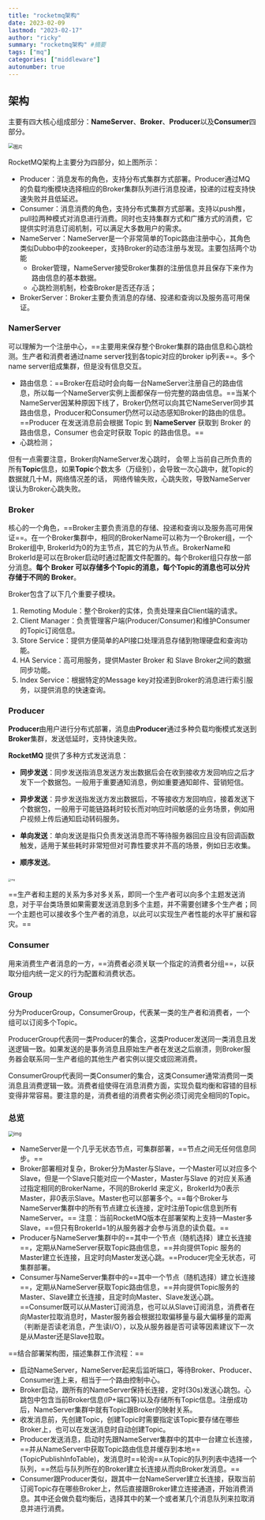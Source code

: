 ```yaml
---
title: "rocketmq架构"
date: 2023-02-09
lastmod: "2023-02-17"
author: "ricky"
summary: "rocketmq架构" #摘要
tags: ["mq"]
categories: ["middleware"]
autonumber: true
---
```


## 架构

主要有四大核心组成部分：**NameServer**、**Broker**、**Producer**以及**Consumer**四部分。

<img src="https://cdn.jsdelivr.net/gh/ricky-zhf/images/img/202302051830108.png" alt="图片" style="zoom: 67%;" />

RocketMQ架构上主要分为四部分，如上图所示：

- Producer：消息发布的角色，支持分布式集群方式部署。Producer通过MQ的负载均衡模块选择相应的Broker集群队列进行消息投递，投递的过程支持快速失败并且低延迟。
- Consumer：消息消费的角色，支持分布式集群方式部署。支持以push推，pull拉两种模式对消息进行消费。同时也支持集群方式和广播方式的消费，它提供实时消息订阅机制，可以满足大多数用户的需求。
- NameServer：NameServer是一个非常简单的Topic路由注册中心，其角色类似Dubbo中的zookeeper，支持Broker的动态注册与发现。主要包括两个功能
  - Broker管理，NameServer接受Broker集群的注册信息并且保存下来作为路由信息的基本数据。
  - 心跳检测机制，检查Broker是否还存活；
- BrokerServer：Broker主要负责消息的存储、投递和查询以及服务高可用保证。

### NamerServer

可以理解为一个注册中心，==主要用来保存整个Broker集群的路由信息和心跳检测。生产者和消费者通过name server找到各topic对应的broker ip列表==。多个name server组成集群，但是没有信息交互。

- 路由信息：==Broker在启动时会向每一台NameServer注册自己的路由信息，所以每一个NameServer实例上面都保存一份完整的路由信息。==当某个NameServer因某种原因下线了，Broker仍然可以向其它NameServer同步其路由信息，Producer和Consumer仍然可以动态感知Broker的路由的信息。==Producer 在发送消息前会根据 Topic 到 **NameServer** 获取到 Broker 的路由信息，Consumer 也会定时获取 Topic 的路由信息。==
- 心跳检测；

但有一点需要注意，Broker向NameServer发心跳时， 会带上当前自己所负责的所有**Topic**信息，如果**Topic**个数太多（万级别），会导致一次心跳中，就Topic的数据就几十M，网络情况差的话， 网络传输失败，心跳失败，导致NameServer误认为Broker心跳失败。

### Broker

核心的一个角色，==Broker主要负责消息的存储、投递和查询以及服务高可用保证==。在一个Broker集群中，相同的BrokerName可以称为一个Broker组，一个Broker组中, BrokerId为0的为主节点，其它的为从节点。BrokerName和BrokerId是可以在Broker启动时通过配置文件配置的。每个Broker组只存放一部分消息。**每个 Broker 可以存储多个Topic的消息，每个Topic的消息也可以分片存储于不同的 Broker**。

Broker包含了以下几个重要子模块。

1. Remoting Module：整个Broker的实体，负责处理来自Client端的请求。
2. Client Manager：负责管理客户端(Producer/Consumer)和维护Consumer的Topic订阅信息。
3. Store Service：提供方便简单的API接口处理消息存储到物理硬盘和查询功能。
4. HA Service：高可用服务，提供Master Broker 和 Slave Broker之间的数据同步功能。
5. Index Service：根据特定的Message key对投递到Broker的消息进行索引服务，以提供消息的快速查询。

### Producer

**Producer**由用户进行分布式部署，消息由**Producer**通过多种负载均衡模式发送到**Broker**集群，发送低延时，支持快速失败。

**RocketMQ** 提供了多种方式发送消息：

- **同步发送**：同步发送指消息发送方发出数据后会在收到接收方发回响应之后才发下一个数据包。一般用于重要通知消息，例如重要通知邮件、营销短信。

- **异步发送**：异步发送指发送方发出数据后，不等接收方发回响应，接着发送下个数据包，一般用于可能链路耗时较长而对响应时间敏感的业务场景，例如用户视频上传后通知启动转码服务。

- **单向发送**：单向发送是指只负责发送消息而不等待服务器回应且没有回调函数触发，适用于某些耗时非常短但对可靠性要求并不高的场景，例如日志收集。
- **顺序发送**。

​																<img src="https://cdn.jsdelivr.net/gh/ricky-zhf/images/img/202211021958295.png" alt="img" style="zoom: 33%;" />

==生产者和主题的关系为多对多关系，即同一个生产者可以向多个主题发送消息，对于平台类场景如果需要发送消息到多个主题，并不需要创建多个生产者；同一个主题也可以接收多个生产者的消息，以此可以实现生产者性能的水平扩展和容灾。==

### Consumer

用来消费生产者消息的一方，==消费者必须关联一个指定的消费者分组==，以获取分组内统一定义的行为配置和消费状态。

### Group

分为ProducerGroup，ConsumerGroup，代表某一类的生产者和消费者，一个组可以订阅多个Topic。

ProducerGroup代表同一类Producer的集合，这类Producer发送同一类消息且发送逻辑一致。如果发送的是事务消息且原始生产者在发送之后崩溃，则Broker服务器会联系同一生产者组的其他生产者实例以提交或回溯消费。

ConsumerGroup代表同一类Consumer的集合，这类Consumer通常消费同一类消息且消费逻辑一致。消费者组使得在消息消费方面，实现负载均衡和容错的目标变得非常容易。要注意的是，消费者组的消费者实例必须订阅完全相同的Topic。

### 总览

<img src="https://cdn.jsdelivr.net/gh/ricky-zhf/images/img/202211021748749.png" alt="img" style="zoom: 67%;" />



- NameServer是一个几乎无状态节点，可集群部署，==节点之间无任何信息同步。==
- Broker部署相对复杂，Broker分为Master与Slave，一个Master可以对应多个Slave，但是一个Slave只能对应一个Master，Master与Slave 的对应关系通过指定相同的BrokerName，不同的BrokerId 来定义，BrokerId为0表示Master，非0表示Slave。Master也可以部署多个。==每个Broker与NameServer集群中的所有节点建立长连接，定时注册Topic信息到所有NameServer。== 注意：当前RocketMQ版本在部署架构上支持一Master多Slave，==但只有BrokerId=1的从服务器才会参与消息的读负载。==
- Producer与NameServer集群中的==其中一个节点（随机选择）建立长连接==，定期从NameServer获取Topic路由信息，==并向提供Topic 服务的Master建立长连接，且定时向Master发送心跳。==Producer完全无状态，可集群部署。
- Consumer与NameServer集群中的==其中一个节点（随机选择）建立长连接==，定期从NameServer获取Topic路由信息，==并向提供Topic服务的Master、Slave建立长连接，且定时向Master、Slave发送心跳。==Consumer既可以从Master订阅消息，也可以从Slave订阅消息，消费者在向Master拉取消息时，Master服务器会根据拉取偏移量与最大偏移量的距离（判断是否读老消息，产生读I/O），以及从服务器是否可读等因素建议下一次是从Master还是Slave拉取。

==结合部署架构图，描述集群工作流程：==

- 启动NameServer，NameServer起来后监听端口，等待Broker、Producer、Consumer连上来，相当于一个路由控制中心。
- Broker启动，跟所有的NameServer保持长连接，定时(30s)发送心跳包。心跳包中包含当前Broker信息(IP+端口等)以及存储所有Topic信息。注册成功后，NameServer集群中就有Topic跟Broker的映射关系。
- 收发消息前，先创建Topic，创建Topic时需要指定该Topic要存储在哪些Broker上，也可以在发送消息时自动创建Topic。
- Producer发送消息，启动时先跟NameServer集群中的其中一台建立长连接，==并从NameServer中获取Topic路由信息并缓存到本地==(TopicPublishInfoTable)，发消息时==轮询==从Topic的队列列表中选择一个队列，==然后与队列所在的Broker建立长连接从而向Broker发消息。==
- Consumer跟Producer类似，跟其中一台NameServer建立长连接，获取当前订阅Topic存在哪些Broker上，然后直接跟Broker建立连接通道，开始消费消息。其中还会做负载均衡后，选择其中的某一个或者某几个消息队列来拉取消息并进行消费。